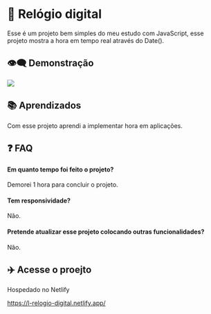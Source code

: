 
# 👋 Relógio digital

Esse é um projeto bem simples do meu estudo com JavaScript, esse projeto mostra a hora em tempo real através do Date().
## 👁️‍🗨️ Demonstração
![](https://cdn.discordapp.com/attachments/821534696433123348/1070869276833099776/Novo_projeto.gif)
## 📚 Aprendizados
Com esse projeto aprendi a implementar hora em aplicações.
## ❓ FAQ

#### Em quanto tempo foi feito o projeto?

Demorei 1 hora para concluir o projeto.
#### Tem responsividade?

Não.

#### Pretende atualizar esse projeto colocando outras funcionalidades?

Não.
## ✈️ Acesse o proejto

Hospedado no Netlify

https://l-relogio-digital.netlify.app/
